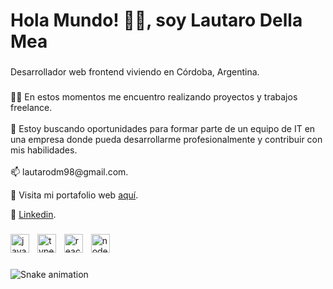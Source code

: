 <h1 align="left">Hola Mundo! 👨‍💻, soy Lautaro Della Mea</h1>

###

<p align="left">Desarrollador web frontend viviendo en Córdoba, Argentina.</p>

###

<p align="left">👨‍🚀 En estos momentos me encuentro realizando proyectos y trabajos freelance.<br><br>🌱 Estoy buscando oportunidades para formar parte de un equipo de IT en una empresa donde pueda desarrollarme profesionalmente y contribuir con mis habilidades.<br><br>📫 lautarodm98@gmail.com.</p>

🚀 Visita mi portafolio web [aquí](http://lautarodellamea.com.ar/).

💼 [Linkedin](https://www.linkedin.com/in/lautaro-della-mea/).


###

<div align="left">
  <img src="https://cdn.jsdelivr.net/gh/devicons/devicon/icons/javascript/javascript-original.svg" height="30" alt="javascript logo"  />
  <img width="5" />
  <img src="https://cdn.jsdelivr.net/gh/devicons/devicon/icons/typescript/typescript-original.svg" height="30" alt="typescript logo"  />
  <img width="5" />
  <img src="https://cdn.jsdelivr.net/gh/devicons/devicon/icons/react/react-original.svg" height="30" alt="react logo"  />
  <img width="5" />
  <img src="https://cdn.jsdelivr.net/gh/devicons/devicon/icons/nodejs/nodejs-original.svg" height="30" alt="nodejs logo"  />
</div>

###

<img src="https://raw.githubusercontent.com/lautarodellamea/lautarodellamea/output/snake.svg" alt="Snake animation" />

###
